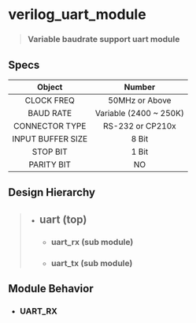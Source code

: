# verilog_uart_module
> ### Variable baudrate support uart module
## Specs
|Object|Number|  
|:--:|:--:|  
|CLOCK FREQ| 50MHz or Above|  
|BAUD RATE| Variable (2400 ~ 250K)|  
|CONNECTOR TYPE| RS-232 or CP210x|  
|INPUT BUFFER SIZE|8 Bit|      
|STOP BIT|1 Bit|  
|PARITY BIT|NO|     

## Design Hierarchy
> - ## uart (top)
>   - ### uart_rx (sub module)
>   - ### uart_tx (sub module)
## Module Behavior

- ### UART_RX

